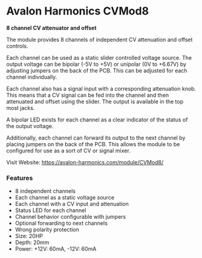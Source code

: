 # Avalon Harmonics CVMod8

**8 channel CV attenuator and offset**

The module provides 8 channels of independent CV attenuation and offset controls.

Each channel can be used as a static slider controlled voltage source. The output voltage can be bipolar (-5V to +5V)  or unipolar (0V to +6.67V) by adjusting jumpers on the back of the PCB. This can be adjusted for each channel individually.

Each channel also has a signal input with a corresponding attenuation knob. This means that a CV signal can be fed into the channel and then attenuated and offset using the slider. The output is available in the top most jacks.

A bipolar LED exists for each channel as a clear indicator of the status of the output voltage.

Additionally, each channel can forward its output to the next channel by placing jumpers on the back of the PCB. This allows the module to be configured for use as a sort of CV or signal mixer.

Visit Website: https://avalon-harmonics.com/module/CVMod8/

### Features

* 8 independent channels
* Each channel as a static voltage source
* Each channel with a CV input and attenuation
* Status LED for each channel
* Channel behavior configurable with jumpers
* Optional forwarding to next channels
* Wrong polarity protection
* Size: 20HP
* Depth: 20mm
* Power: +12V: 60mA, -12V: 60mA